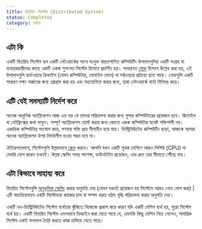 ```yaml
---
title: বিতরিত সিস্টেম (Distributed System)
status: Completed
category: ধারণা
---
```


## এটা কি

একটি বিতরিত সিস্টেম হল একটি নেটওয়ার্কের সাথে সংযুক্ত স্বায়ত্তশাসিত কম্পিউটিং উপাদানগুলির একটি সংগ্রহ যা ব্যবহারকারীদের কাছে একটি একক সুসংগত সিস্টেম হিসাবে প্রদর্শিত হয়। 
সাধারণত [নোড](/bn/nodes/) হিসাবে উল্লেখ করা হয়, এই উপাদানগুলি হার্ডওয়্যার ডিভাইস (যেমন কম্পিউটার, মোবাইল ফোন) বা সফ্টওয়্যার প্রক্রিয়া হতে পারে।
নোডগুলি একটি সাধারণ লক্ষ্য অর্জনের জন্য প্রোগ্রাম করা হয় এবং সহযোগিতা করার জন্য, তারা নেটওয়ার্কে বার্তা বিনিময় করে। 

## এটি যেই সমস্যাটি নির্দেশ করে

অনেক আধুনিক অ্যাপ্লিকেশন আজ এত বড় যে তাদের পরিচালনা করার জন্য সুপার কম্পিউটারের প্রয়োজন হবে। 
জিমেইল বা নেটফ্লিক্সের কথা ভাবুন। সম্পূর্ণ অ্যাপ্লিকেশন হোস্ট করার জন্য কোনো একক কম্পিউটার যথেষ্ট শক্তিশালী নয়।
একাধিক কম্পিউটার সংযোগ করে, গণনার শক্তি প্রায় সীমাহীন হয়ে যায়। ডিস্ট্রিবিউটেড কম্পিউটিং ছাড়া, আজকে আমরা অনেক অ্যাপ্লিকেশন উপর নির্ভরশীল হওয়া সম্ভব হবে না।


ঐতিহ্যগতভাবে, সিস্টেমগুলি উল্লম্বভাবে [স্কেল](/bn/scalability/) করবে। আপনি যখন একটি পৃথক মেশিনে আরও সিপিউ (CPU) বা মেমরি যোগ করেন তখনই। 
উল্লম্ব স্কেলিং সময় সাপেক্ষ, ডাউনটাইম প্রয়োজন, এবং দ্রুত তার সীমাতে পৌঁছে যায়।


## এটা কিভাবে সাহায্য করে

বিতরিত সিস্টেমগুলি [ অনুভূমিক স্কেলিং](/horizontal-scaling/) করার অনুমতি দেয় (যেমন যখনই প্রয়োজন হয় সিস্টেমে আরও নোড যোগ করা) | 
এটি স্বয়ংক্রিয়ভাবে একটি সিস্টেমকে কাজের চাপ বা সম্পদ খরচে হঠাৎ বৃদ্ধি পরিচালনা করার অনুমতি দেয়। 

একটি নন-ডিস্ট্রিবিউটেড সিস্টেম ব্যর্থতার ঝুঁকিতে নিজেকে প্রকাশ করে কারণ যদি একটি মেশিন ব্যর্থ হয়, পুরো সিস্টেম ব্যর্থ হয়। 
একটি বিতরিত সিস্টেম এমনভাবে ডিজাইন করা যেতে পারে যে, এমনকি কিছু মেশিন নিচে গেলেও, সামগ্রিক সিস্টেম একই ফলাফল তৈরি করতে কাজ চালিয়ে যেতে পারে।
